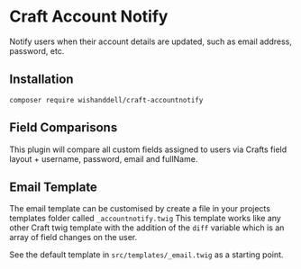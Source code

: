 # Craft Account Notify

Notify users when their account details are updated, such as email address, password, etc.

## Installation

    composer require wishanddell/craft-accountnotify

## Field Comparisons

This plugin will compare all custom fields assigned to users via Crafts field layout + username, password, email and fullName.

## Email Template

The email template can be customised by create a file in your projects templates folder called `_accountnotify.twig`
This template works like any other Craft twig template with the addition of the `diff` variable which is an array of
field changes on the user.

See the default template in `src/templates/_email.twig` as a starting point.